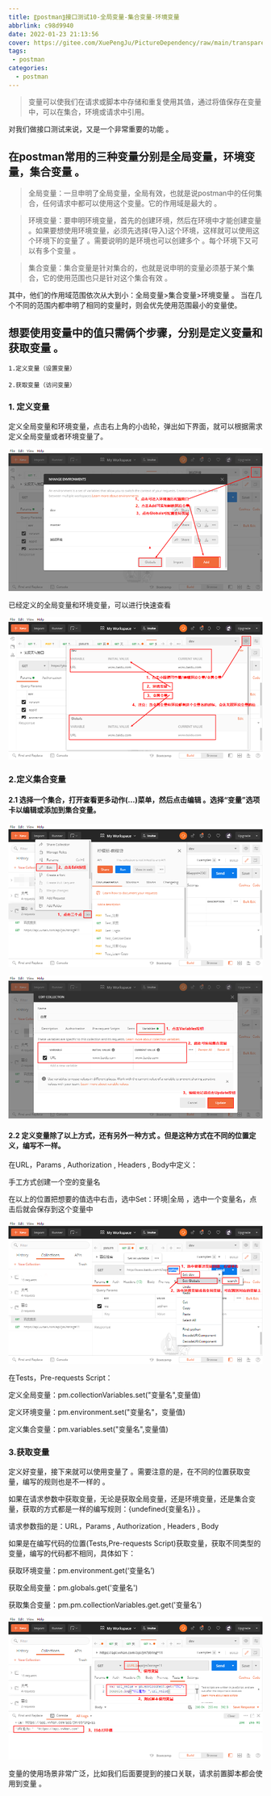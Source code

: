 ```yaml
---
title: 〖postman〗接口测试10-全局变量-集合变量-环境变量
abbrlink: c98d9940
date: 2022-01-23 21:13:56
cover: https://gitee.com/XuePengJu/PictureDependency/raw/main/transparent_picture/transparent_picture%20(10).png
tags:
 - postman
categories:
  - postman
---
```


> 变量可以使我们在请求或脚本中存储和重复使用其值，通过将值保存在变量中，可以在集合，环境或请求中引用。

对我们做接口测试来说，又是一个非常重要的功能 。

## 在postman常用的三种变量分别是全局变量，环境变量，集合变量 。

> 全局变量：一旦申明了全局变量，全局有效，也就是说postman中的任何集合，任何请求中都可以使用这个变量。它的作用域是最大的 。

> 环境变量：要申明环境变量，首先的创建环境，然后在环境中才能创建变量 。如果要想使用环境变量，必须先选择(导入)这个环境，这样就可以使用这个环境下的变量了 。需要说明的是环境也可以创建多个 。每个环境下又可以有多个变量 。

> 集合变量：集合变量是针对集合的，也就是说申明的变量必须基于某个集合，它的使用范围也只是针对这个集合有效 。

其中，他们的作用域范围依次从大到小：全局变量>集合变量>环境变量 。 当在几个不同的范围内都申明了相同的变量时，则会优先使用范围最小的变量使。

## 想要使用变量中的值只需俩个步骤，分别是定义变量和获取变量 。

    1.定义变量（设置变量）
    
    2.获取变量（访问变量）

### 1. 定义变量

定义全局变量和环境变量，点击右上角的小齿轮，弹出如下界面，就可以根据需求定义全局变量或者环境变量了。

 ![img](/img/blog/postman/10/010-01.png) 

已经定义的全局变量和环境变量，可以进行快速查看

 ![img](/img/blog/postman/10/010-02.png) 

### 2.定义集合变量

#### 2.1 选择一个集合，打开查看更多动作(...)菜单，然后点击编辑 。选择“变量”选项卡以编辑或添加到集合变量。

 ![img](/img/blog/postman/10/010-03.png) 

 ![img](/img/blog/postman/10/010-04.png) 


#### 2.2 定义变量除了以上方式，还有另外一种方式 。但是这种方式在不同的位置定义，编写不一样。

在URL，Params , Authorization , Headers , Body中定义：

手工方式创建一个空的变量名

在以上的位置把想要的值选中右击，选中Set：环境|全局 ，选中一个变量名，点击后就会保存到这个变量中

 ![img](/img/blog/postman/10/010-05.png) 

在Tests，Pre-requests Script：

定义全局变量：pm.collectionVariables.set("变量名",变量值)

定义环境变量：pm.environment.set("变量名"，变量值)

定义集合变量：pm.variables.set("变量名",变量值)

### 3.获取变量

定义好变量，接下来就可以使用变量了 。需要注意的是，在不同的位置获取变量，编写的规则也是不一样的 。

如果在请求参数中获取变量，无论是获取全局变量，还是环境变量，还是集合变量，获取的方式都是一样的编写规则：{undefined{变量名}} 。

请求参数指的是：URL，Params , Authorization , Headers , Body

如果是在编写代码的位置(Tests,Pre-requests Script)获取变量，获取不同类型的变量，编写的代码都不相同，具体如下：

获取环境变量：pm.environment.get(‘变量名’)

获取全局变量：pm.globals.get('变量名')

获取集合变量：pm.pm.collectionVariables.get.get('变量名')

 ![img](/img/blog/postman/10/010-06.png) 

变量的使用场景非常广泛，比如我们后面要提到的接口关联，请求前置脚本都会使用到变量 。

